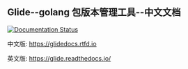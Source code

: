 
## Glide--golang 包版本管理工具--中文文档
[![Documentation Status](https://readthedocs.org/projects/glidedocs/badge/?version=latest)](http://glidedocs.readthedocs.io/zh/latest/?badge=latest)

中文版: https://glidedocs.rtfd.io

英文版: https://glide.readthedocs.io/

